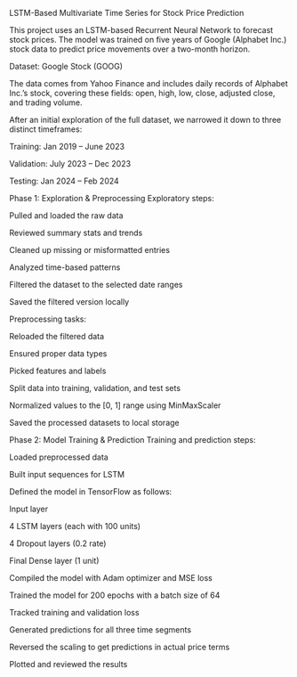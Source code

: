 LSTM-Based Multivariate Time Series for Stock Price Prediction

This project uses an LSTM-based Recurrent Neural Network to forecast stock prices. The model was trained on five years of Google (Alphabet Inc.) stock data to predict price movements over a two-month horizon.

Dataset: Google Stock (GOOG)

The data comes from Yahoo Finance and includes daily records of Alphabet Inc.’s stock, covering these fields: open, high, low, close, adjusted close, and trading volume.

After an initial exploration of the full dataset, we narrowed it down to three distinct timeframes:

Training: Jan 2019 – June 2023

Validation: July 2023 – Dec 2023

Testing: Jan 2024 – Feb 2024

Phase 1: Exploration & Preprocessing
Exploratory steps:

Pulled and loaded the raw data

Reviewed summary stats and trends

Cleaned up missing or misformatted entries

Analyzed time-based patterns

Filtered the dataset to the selected date ranges

Saved the filtered version locally

Preprocessing tasks:

Reloaded the filtered data

Ensured proper data types

Picked features and labels

Split data into training, validation, and test sets

Normalized values to the [0, 1] range using MinMaxScaler

Saved the processed datasets to local storage

Phase 2: Model Training & Prediction
Training and prediction steps:

Loaded preprocessed data

Built input sequences for LSTM

Defined the model in TensorFlow as follows:

Input layer

4 LSTM layers (each with 100 units)

4 Dropout layers (0.2 rate)

Final Dense layer (1 unit)

Compiled the model with Adam optimizer and MSE loss

Trained the model for 200 epochs with a batch size of 64

Tracked training and validation loss

Generated predictions for all three time segments

Reversed the scaling to get predictions in actual price terms

Plotted and reviewed the results
